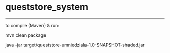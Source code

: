 # queststore_system

------------------------------------

to compile (Maven) & run:

mvn clean package

java -jar target/queststore-umniedziala-1.0-SNAPSHOT-shaded.jar